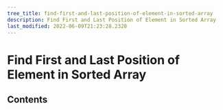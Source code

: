 ```yaml
---
tree_title: find-first-and-last-position-of-element-in-sorted-array
description: Find First and Last Position of Element in Sorted Array
last_modified: 2022-06-09T21:23:28.2328
---
```


# Find First and Last Position of Element in Sorted Array

## Contents
